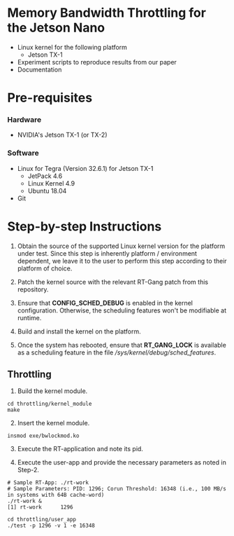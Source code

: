 # Memory Bandwidth Throttling for the Jetson Nano 

- Linux kernel for the following platform 
  - Jetson TX-1
- Experiment scripts to reproduce results from our paper
- Documentation

# Pre-requisites
### Hardware
+ NVIDIA's Jetson TX-1 (or TX-2)

### Software
+ Linux for Tegra (Version 32.6.1) for Jetson TX-1
  + JetPack 4.6
  + Linux Kernel 4.9
  + Ubuntu 18.04
+ Git

# Step-by-step Instructions
1. Obtain the source of the supported Linux kernel version for the platform under test. Since this step is inherently platform / environment dependent, we leave it to the user to perform this step according to their platform of choice.

2. Patch the kernel source with the relevant RT-Gang patch from this repository.

3. Ensure that **CONFIG_SCHED_DEBUG** is enabled in the kernel configuration. Otherwise, the scheduling features won't be modifiable at runtime.

4. Build and install the kernel on the platform.

5. Once the system has rebooted, ensure that **RT_GANG_LOCK** is available as a scheduling feature in the file */sys/kernel/debug/sched_features*.

## Throttling

1. Build the kernel module.
```
cd throttling/kernel_module
make
```

2. Insert the kernel module.
```
insmod exe/bwlockmod.ko
```

3. Execute the RT-application and note its pid.

4. Execute the user-app and provide the necessary parameters as noted in Step-2.
```
# Sample RT-App: ./rt-work
# Sample Parameters: PID: 1296; Corun Threshold: 16348 (i.e., 100 MB/s in systems with 64B cache-word)
./rt-work &
[1] rt-work      1296

cd throttling/user_app
./test -p 1296 -v 1 -e 16348
```
